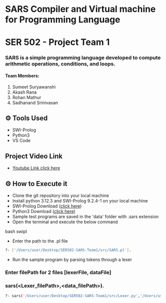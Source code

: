 # SARS Compiler and Virtual machine for Programming Language

# SER 502 - Project Team 1

### SARS is a simple programming language developed to compute arithmetic operations, conditions, and loops.

#### Team Members:

1. Sumeet Suryawanshi
2. Akash Rana
3. Rohan Mathur
4. Sadhanand Srinivasan

## ⚙ Tools Used

- SWI-Prolog
- Python3
- VS Code

## Project Video Link

- [Youtube Link click here](https://youtu.be/iUs2S3pkhqc)

## ⚙ How to Execute it

- Clone the git repository into your local machine
- Install python 3.12.3 and SWI-Prolog 9.2.4-1 on your local machine
- SWI-Prolog Download ([click here](https://www.swi-prolog.org/download/stable))
- Python3 Download ([click here](https://www.python.org/downloads/))
- Sample test programs are saved in the 'data' folder with .sars extension
- Open the terminal and execute the below command

bash
swipl

- Enter the path to the .pl file

```bash
?- ['/Users/user/Desktop/SER502-SARS-Team1/src/SARS.pl'].
```

- Run the sample program by parsing tokens through a lexer

### Enter filePath for 2 files [lexerFile, dataFile]

### sars(<Lexer_filePath>,<data_filePath>).

```bash
?- sars('/Users/user/Desktop/SER502-SARS-Team1/src/Lexer.py','/Users/user/Desktop/SER502-SARS-Team1/data/findFactorial.sars').
```
